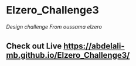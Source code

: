 # Elzero_Challenge3
###### Design challenge From oussama elzero
## Check out Live https://abdelali-mb.github.io/Elzero_Challenge3/ 
